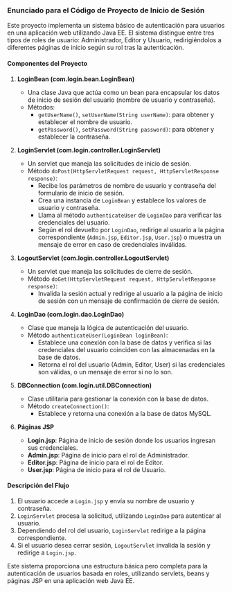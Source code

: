 ### Enunciado para el Código de Proyecto de Inicio de Sesión

Este proyecto implementa un sistema básico de autenticación para usuarios en una aplicación web utilizando Java EE. El sistema distingue entre tres tipos de roles de usuario: Administrador, Editor y Usuario, redirigiéndolos a diferentes páginas de inicio según su rol tras la autenticación.

#### Componentes del Proyecto

1. **LoginBean (com.login.bean.LoginBean)**
    - Una clase Java que actúa como un bean para encapsular los datos de inicio de sesión del usuario (nombre de usuario y contraseña).
    - Métodos:
        - `getUserName()`, `setUserName(String userName)`: para obtener y establecer el nombre de usuario.
        - `getPassword()`, `setPassword(String password)`: para obtener y establecer la contraseña.

2. **LoginServlet (com.login.controller.LoginServlet)**
    - Un servlet que maneja las solicitudes de inicio de sesión.
    - Método `doPost(HttpServletRequest request, HttpServletResponse response)`:
        - Recibe los parámetros de nombre de usuario y contraseña del formulario de inicio de sesión.
        - Crea una instancia de `LoginBean` y establece los valores de usuario y contraseña.
        - Llama al método `authenticateUser` de `LoginDao` para verificar las credenciales del usuario.
        - Según el rol devuelto por `LoginDao`, redirige al usuario a la página correspondiente (`Admin.jsp`, `Editor.jsp`, `User.jsp`) o muestra un mensaje de error en caso de credenciales inválidas.

3. **LogoutServlet (com.login.controller.LogoutServlet)**
    - Un servlet que maneja las solicitudes de cierre de sesión.
    - Método `doGet(HttpServletRequest request, HttpServletResponse response)`:
        - Invalida la sesión actual y redirige al usuario a la página de inicio de sesión con un mensaje de confirmación de cierre de sesión.

4. **LoginDao (com.login.dao.LoginDao)**
    - Clase que maneja la lógica de autenticación del usuario.
    - Método `authenticateUser(LoginBean loginBean)`:
        - Establece una conexión con la base de datos y verifica si las credenciales del usuario coinciden con las almacenadas en la base de datos.
        - Retorna el rol del usuario (Admin, Editor, User) si las credenciales son válidas, o un mensaje de error si no lo son.

5. **DBConnection (com.login.util.DBConnection)**
    - Clase utilitaria para gestionar la conexión con la base de datos.
    - Método `createConnection()`:
        - Establece y retorna una conexión a la base de datos MySQL.

6. **Páginas JSP**
    - **Login.jsp**: Página de inicio de sesión donde los usuarios ingresan sus credenciales.
    - **Admin.jsp**: Página de inicio para el rol de Administrador.
    - **Editor.jsp**: Página de inicio para el rol de Editor.
    - **User.jsp**: Página de inicio para el rol de Usuario.

#### Descripción del Flujo

1. El usuario accede a `Login.jsp` y envía su nombre de usuario y contraseña.
2. `LoginServlet` procesa la solicitud, utilizando `LoginDao` para autenticar al usuario.
3. Dependiendo del rol del usuario, `LoginServlet` redirige a la página correspondiente.
4. Si el usuario desea cerrar sesión, `LogoutServlet` invalida la sesión y redirige a `Login.jsp`.

Este sistema proporciona una estructura básica pero completa para la autenticación de usuarios basada en roles, utilizando servlets, beans y páginas JSP en una aplicación web Java EE.

